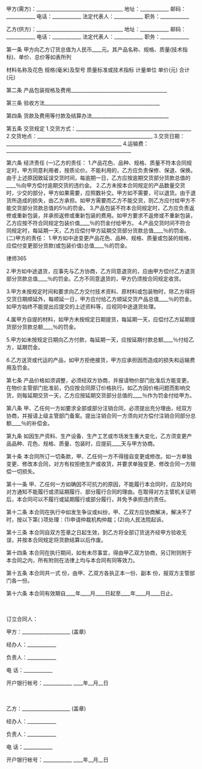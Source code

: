 
 


甲方(需方)：____________________________________ 
地址：____________ 邮码：____________ 电话：____________ 
法定代表人：____________ 职务：____________ 


乙方(供方)：____________________________________ 
地址：____________ 邮码：____________ 电话：____________ 
法定代表人：____________ 职务：____________ 


第一条 甲方向乙方订货总值为人民币____元。其产品名称、规格、质量(技术指标)、单价、总价等如表所列 


材料名称及花色 规格(毫米)及型号 质量标准或技术指标 计量单位 单价(元) 合计(元) 





第二条 产品包装规格及费用________________________________________ 


第三条 验收方法________________________________________________ 


第四条 货款及费用等付款及结算办法________________________________ 


第五条 交货规定 
1.交货方式：________________________________________________ 
2.交货地点：________________________________________________ 
3.交货日期：________________________________________________ 
4.运输费：____________________________________________________ 


第六条 经济责任 
(一)乙方的责任： 
1.产品花色、品种、规格、质量不符本合同规定时，甲方同意利用者，按质论价。不能利用的，乙方应负责保修、保退、保换。由于上述原因致延误交货时间，每逾期一日，乙方应按逾期交货部分货款总值的____％向甲方偿付逾期交货的违约金。 
2.乙方未按本合同规定的产品数量交货时，少交的部分，甲方如果需要，应照数补交。甲方如不需要，可以退货。由于退货所造成的损失，由乙方承担。如甲方需要而乙方不能交货，则乙方应付给甲方不能交货部分货款总值的5％的罚金。 
3.产品包装不符本合同规定时，乙方应负责返修或重新包装，并承担返修或重新包装的费用。如甲方要求不返修或不重新包装，乙方应按不符合同规定包装价值____％的罚金付给甲方。 
4.产品交货时间不符合同规定时，每延期一天，乙方应偿付甲方延期交货部分货款总值____％的罚金。 
(二)甲方的责任： 
1.甲方如中途变更产品花色、品种、规格、质量或包装的规格，应偿付变更部分货款(或包装价值)总值____％的罚金。 




 
律师365






2.甲方如中途退货，应事先与乙方协商，乙方同意退货的，应由甲方偿付乙方退货部分货款总值____％的罚金。乙方不同意退货的，甲方仍须按合同规定收货。 

3.甲方未按规定时间和要求向乙方交付技术资料、原材料或包装物时，除乙方得将交货日期顺延外，每顺延一日，甲方应付给乙方顺延交货产品总值____％的罚金。如甲方始终不能提出应提交的上述资料等，应视同中途退货处理。 

4.属甲方自提的材料，如甲方未按规定日期提货，每延期一天，应偿付乙方延期提货部分货款总额____％的罚金。 

5.甲方如未按规定日期向乙方付款，每延期一天，应按延期付款总额____％付给乙方，延期罚金。 

6.乙方送货或代运的产品，如甲方拒绝接货，甲方应承担因而造成的损失和运输费用及罚金。 





第七条 产品价格如须调整，必须经双方协商，并报请物价部门批准后方能变更。在物价主管部门批准前，仍应按合同原订价格执行。如乙方因价格问题而影响交货，则每延期交货一天，乙方应按延期交货部分总值的____％作为罚金付给甲方。 





第八条 甲、乙任何一方如要求全部或部分注销合同，必须提出充分理由，经双方协商，并报请上级主管部门备案。提出注销合同一方须向对方偿付注销合同部分总额____％的补偿金。 





第九条 如因生产资料、生产设备、生产工艺或市场发生重大变化，乙方须变更产品品种、花色、规格、质量、包装时，应提前____天与甲方协商。 





第十条 本合同所订一切条款，甲、乙任何一方不得擅自变更或修改。如一方单独变更、修改本合同，对方有权拒绝生产或收货，并要求单独变更、修改合同一方赔偿一切损失。 





第十一条 甲、乙任何一方如确因不可抗力的原因，不能履行本合同时，应及时向对方通知不能履行或须延期履行、部分履行合同的理由。在取得对方主管机关证明后，本合同可以不履行或延期履行或部分履行，并免予承担违约责任。 





第十二条 本合同在执行中如发生争议或纠纷，甲、乙双方应协商解决，解决不了时，按以下第( )项处理：(1)申请仲裁机构仲裁；(2)向人民法院起诉。 





第十三条 本合同自双方签章之日起生效，到乙方将全部订货送齐经甲方验收无误，并按本合同规定将货款结算以后作废。 





第十四条 本合同在执行期间，如有未尽事宜，得由甲乙双方协商，另订附则附于本合同之内，所有附则在法律上均与本合同有同等效力。 





第十五条 本合同共一式 份，由甲、乙双方各执正本一份、副本 份，报双方主管部门各一份。 





第十六条 本合同有效期自____年____月____日起至____年____月____日止。 

　 

订立合同人： 

甲方：____________________ (盖章) 

经办人：____________ 

负责人：____________ 

电 话：____________ 

开户银行帐号：____________ ____年__月__日 

　 

乙方：____________________ (盖章) 

经办人：____________ 

负责人：____________ 

电 话：____________ 

开户银行帐号：____________ ____年__月__日


 


 

 
 
 
 
 
  


  
 

  


  


  
 
 
 
 

